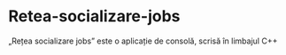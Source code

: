 # Retea-socializare-jobs
„Rețea socializare jobs” este o aplicație de consolă, scrisă în limbajul C++
